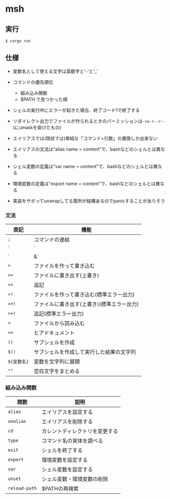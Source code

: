 # msh

## 実行

```
$ cargo run
```

## 仕様

- 変数名として使える文字は英数字と'-'と'\_'
- コマンドの優先順位
    - 組み込み関数
    - $PATH で見つかった順
- シェルの実行中にエラーが起きた場合、終了コード1で終了する
- リダイレクト出力でファイルが作られるときのパーミッションは`-rw-r--r--`(にumaskを掛けたもの)
- エイリアスでは(現状では)単純な「コマンド+引数」の置換しか出来ない
- エイリアスの文法は"alias name = content"で、bashなどのシェルとは異なる
- シェル変数の定義は"var name = content"で、bashなどのシェルとは異なる
- 環境変数の定義は"export name = content"で、bashなどのシェルとは異なる

- 実装をサボってunwrapしてる箇所が結構あるのでpanicすることがありそう

### 文法

|表記|機能|
|----|----|
|`;`|コマンドの連結|
|`|`|パイプ(標準出力)|
|`|&`|パイプ(標準エラーも含めて渡す)|
|`>`|ファイルを作って書き込む|
|`>=`|ファイルに書き出す(上書き)|
|`>+`|追記|
|`>!`|ファイルを作って書き込む(標準エラー出力)|
|`>=!`|ファイルに書き出す(上書き)(標準エラー出力)|
|`>+!`|追記(標準エラー出力)|
|`<`|ファイルから読み込む|
|`<<`|ヒアドキュメント|
|`()`|サブシェルを作成|
|`$()`|サブシェルを作成して実行した結果の文字列|
|`${変数名}`|変数を文字列に展開|
|`""`|空白文字をまとめる|

### 組み込み関数

|関数|説明|
|----|----|
|`alias`|エイリアスを設定する|
|`unalias`|エイリアスを削除する|
|`cd`|カレントディレクトリを変更する|
|`type`|コマンド名の実体を調べる|
|`exit`|シェルを終了する|
|`export`|環境変数を設定する|
|`var`|シェル変数を設定する|
|`unset`|シェル変数・環境変数の削除|
|`reload-path`|$PATHの再検索|
